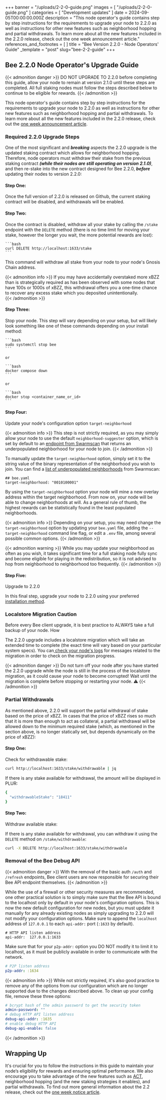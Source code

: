 +++
banner = "/uploads/2-2-0-guide.png"
images = [ "/uploads/2-2-0-guide.png" ]
categories = [ "Development updates" ]
date = 2024-09-05T00:00:00.000Z
description = "This node operator's guide contains step by step instructions for the requirements to upgrade your node to 2.2.0 as well as instructions for other new features such as neighborhood hopping and partial withdrawals. To learn more about all the new features included in the 2.2.0 release, check out the one week announcement article."
references_and_footnotes = [ ]
title = "Bee Version 2.2.0 - Node Operators' Guide"
_template = "post"
slug="bee-2-2-guide"
+++


## Bee 2.2.0 Node Operator's Upgrade Guide 

{{< admonition danger >}}
DO NOT UPGRADE TO 2.2.0 before completing this guide, allow your node to remain at version 2.1.0 until these steps are completed. All full staking nodes must follow the steps described below to continue to be eligible for rewards.
{{< /admonition >}}

This node operator's guide contains step by step instructions for the requirements to upgrade your node to 2.2.0 as well as instructions for other new features such as neighborhood hopping and partial withdrawals. To learn more about all the new features included in the 2.2.0 release, check out the [one week announcement article](https://blog.ethswarm.org/foundation/2024/bee-2-2-one-week-pre-release/).


### Required 2.2.0 Upgrade Steps 

One of the most significant and ***breaking*** aspects the 2.2.0 upgrade is the updated staking contract which allows for neighborhood hopping. Therefore, node operators must withdraw their stake from the previous staking contract ***(while their nodes are still operating on version 2.1.0)***, and then re-stake into the new contract designed for Bee 2.2.0, ***before*** updating their nodes to version 2.2.0:

#### Step One:

Once the full version of 2.2.0 is released on Github, the current staking contract will be disabled, and withdrawals will be enabled.

#### Step Two:

Once the contract is disabled, withdraw all your stake by calling the `/stake` endpoint with the `DELETE` method (there is no time limit for moving your stake, however the longer you wait, the more potential rewards are lost):

    ```bash
    curl DELETE http://localhost:1633/stake
    ```
This command will withdraw all stake from your node to your node's Gnosis Chain address. 

{{< admonition info >}}
If you may have accidentally overstaked more xBZZ than is strategically required as has been observed with some nodes that have 100s or 1000s of xBZZ, this withdrawal offers you a one-time chance to recover any excess stake which you deposited unintentionally.  
{{< /admonition >}}

#### Step Three:

Stop your node. This step will vary depending on your setup, but will likely look something like one of these commands depending on your install method:

    ```bash
    sudo systemctl stop bee
    ```
    
    or 
    
    ```bash
    docker compose down
    ```
    
    or
    
    ```bash
    docker stop <container_name_or_id>
    ```

#### Step Four:

Update your node's configuration option `target-neighborhood`


{{< admonition info >}}
This step is not strictly required, as you may simply allow your node to use the default `neighborhood-suggester` option, which is set by default to an [endpoint from Swarmscan](https://api.swarmscan.io/v1/network/neighborhoods/suggestion) that returns an underpopulated neighborhood for your node to join. 
{{< /admonition >}}



To manually update the `target-neighborhood` option, simply set it to the string value of the binary representation of the neighborhood you wish to join. You can find a [list of underpopulated neighborhoods](https://swarmscan.io/neighborhoods) from Swarmscan:

```bash=
## bee.yaml
target-neighborhood: "0010100001"
```


By using the `target-neighborhood` option your node will mine a new overlay address within the target neighborhood. From now on, your node will be able to change neighborhoods at will. As a general rule of thumb, the highest rewards can be statistically found in the least populated neighborhoods. 
    
{{< admonition info >}}
Depending on your setup, you may need change the `target-neighborhood` option by updating your `bee.yaml` file, adding the `--target-neighborhood` command line flag, or edit a `.env` file, among several possible common options. 
{{< /admonition >}}


{{< admonition warning >}}
While you may update your neighborhood as often as you wish, it takes significant time for a full staking node fully sync and become eligible for playing in the redistribution, so it is not advised to hop from neighborhood to neighborhood too frequently.
{{< /admonition >}}

#### Step Five:

Upgrade to 2.2.0 

In this final step, upgrade your node to 2.2.0 using your preferred [installation method](https://docs.ethswarm.org/docs/bee/installation/install).  

### Localstore Migration Caution

Before every Bee client upgrade, it is best practice to ALWAYS take a full backup of your node. How

The 2.2.0 upgrade includes a localstore migration which will take an extended time to complete (the exact time will vary based on your particular system specs). You can[ check your node's logs](https://docs.ethswarm.org/docs/bee/working-with-bee/logs-and-files) for messages related to the migration in order to check on the migration progress.



{{< admonition danger >}}
Do not turn off your node after you have started the 2.2.0 upgrade while the node is still in the process of the localstore migration, as it could cause your node to become corrupted! Wait until the migration is complete before stopping or restarting your node. ⚠️
{{< /admonition >}}

### Partial Withdrawals

As mentioned above, 2.2.0 will support the partial withdrawal of stake based on the price of xBZZ. In cases that the price of xBZZ rises so much that it is more than enough to act as collateral, a partial withdrawal will be allowed down to the minimum required stake (which, as mentioned in the section above, is no longer statically set, but depends dynamically on the price of xBZZ):

#### Step One:

Check for withdrawable stake:

```bash
curl http://localhost:1633/stake/withdrawable | jq
```
If there is any stake available for withdrawal, the amount will be displayed in PLUR:

```bash
{
  "withdrawableStake": "18411"
}
```

#### Step Two:

Withdraw available stake:

If there is any stake available for withdrawal, you can withdraw it using the `DELETE` method on `/stake/withdrawable`:

```bash
curl -X DELETE http://localhost:1633/stake/withdrawable
```



### Removal of the Bee Debug API

{{< admonition danger >}}
With the removal of the basic auth `/auth` and `/refresh` endpoints, Bee client users are now responsible for securing their Bee API endpoint themselves. 
{{< /admonition >}}

While the use of a firewall or other security measures are recommended, one other practical solution is to simply make sure that the Bee API is bound to the localhost only by default in your node's configuration options. This is now the new default configuration for new nodes, but you must update it manually for any already existing nodes as simply upgrading to 2.2.0 will not modify your configuration options. Make sure to append the `localhost` address of `127.0.0.1` to each `api-addr:` port (`:1633` by default).

```yaml=
# HTTP API listen address
api-addr:  127.0.0.1:1633
```

Make sure that for your `p2p-addr:` option you DO NOT modify it to limit it to localhost, as it must be publicly available in order to communicate with the network.

```yaml
# P2P listen address
p2p-addr: :1634
```

{{< admonition info >}}
While not strictly required, it's also good practice to remove any of the options from our configuration which are no longer supported due to the changes described above. To clean up your config file, remove these three options:

```yaml
# bcrypt hash of the admin password to get the security token
admin-password: ""
# debug HTTP API listen address
debug-api-addr: :1635
# enable debug HTTP API
debug-api-enable: false
```
{{< /admonition >}}


## Wrapping Up

It's crucial for you to follow the instructions in this guide to maintain your node’s eligibility for rewards and ensuring optimal performance. We also encourage you to take advantage of the new features such as [ACT](https://docs.ethswarm.org/docs/develop/tools-and-features/act), neighborhood hopping (and the new staking strategies it enables), and partial withdrawals. To find out more general information about the 2.2 release, check out the [one week notice article](https://blog.ethswarm.org/foundation/2024/bee-2-2-one-week-pre-release/).